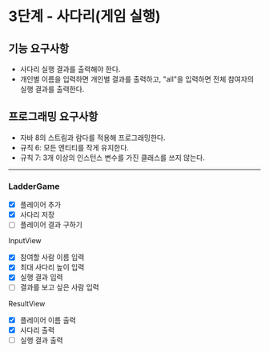 # 3단계 - 사다리(게임 실행)

## 기능 요구사항
- 사다리 실행 결과를 출력해야 한다.
- 개인별 이름을 입력하면 개인별 결과를 출력하고, "all"을 입력하면 전체 참여자의 실행 결과를 출력한다.

## 프로그래밍 요구사항
- 자바 8의 스트림과 람다를 적용해 프로그래밍한다.
- 규칙 6: 모든 엔티티를 작게 유지한다.
- 규칙 7: 3개 이상의 인스턴스 변수를 가진 클래스를 쓰지 않는다.

---

### LadderGame
-[X] 플레이어 추가
-[X] 사다리 저장
-[ ] 플레이어 결과 구하기

InputView
-[X] 참여할 사람 이름 입력
-[X] 최대 사다리 높이 입력
-[X] 실행 결과 입력
-[ ] 결과를 보고 싶은 사람 입력

ResultView
-[X] 플레이어 이름 출력
-[X] 사다리 출력
-[ ] 실행 결과 출력
